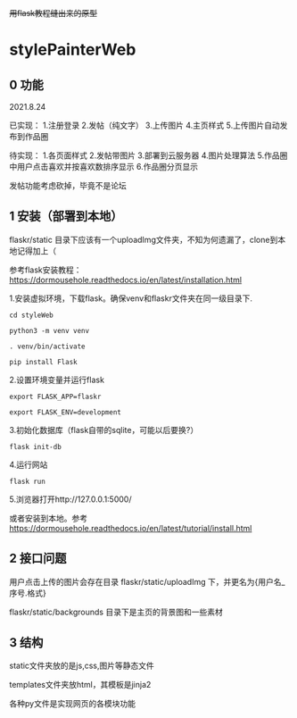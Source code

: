 ~~用flask教程缝出来的原型~~
# stylePainterWeb

## 0 功能

2021.8.24

已实现：  1.注册登录 2.发帖（纯文字） 3.上传图片 4.主页样式 5.上传图片自动发布到作品圈

待实现：  1.各页面样式 2.发帖带图片 3.部署到云服务器 4.图片处理算法 5.作品圈中用户点击喜欢并按喜欢数排序显示 6.作品圈分页显示

发帖功能考虑砍掉，毕竟不是论坛

## 1 安装（部署到本地）

flaskr/static 目录下应该有一个uploadImg文件夹，不知为何遗漏了，clone到本地记得加上（

参考flask安装教程：  <https://dormousehole.readthedocs.io/en/latest/installation.html>

1.安装虚拟环境，下载flask。确保venv和flaskr文件夹在同一级目录下.

    cd styleWeb
    
    python3 -m venv venv
    
    . venv/bin/activate
    
    pip install Flask
    
2.设置环境变量并运行flask

    export FLASK_APP=flaskr
    
    export FLASK_ENV=development
    
3.初始化数据库（flask自带的sqlite，可能以后要换?）

    flask init-db
    
4.运行网站

    flask run
    
5.浏览器打开http://127.0.0.1:5000/

或者安装到本地。参考<https://dormousehole.readthedocs.io/en/latest/tutorial/install.html>

## 2 接口问题

用户点击上传的图片会存在目录  flaskr/static/uploadImg  下，并更名为{用户名_序号.格式}

flaskr/static/backgrounds 目录下是主页的背景图和一些素材

## 3 结构
static文件夹放的是js,css,图片等静态文件  

templates文件夹放html，其模板是jinja2  

各种py文件是实现网页的各模块功能  
